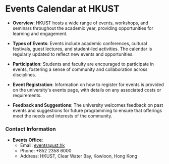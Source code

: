 # Events Calendar at HKUST
- **Overview**: HKUST hosts a wide range of events, workshops, and seminars throughout the academic year, providing opportunities for learning and engagement.

- **Types of Events**: Events include academic conferences, cultural festivals, guest lectures, and student-led activities. The calendar is regularly updated to reflect new events and opportunities.

- **Participation**: Students and faculty are encouraged to participate in events, fostering a sense of community and collaboration across disciplines.

- **Event Registration**: Information on how to register for events is provided on the university's events page, with details on any associated costs or requirements.

- **Feedback and Suggestions**: The university welcomes feedback on past events and suggestions for future programming to ensure that offerings meet the needs and interests of the community.

### Contact Information
- **Events Office**:
  - Email: events@ust.hk
  - Phone: +852 2358 6000
  - Address: HKUST, Clear Water Bay, Kowloon, Hong Kong
